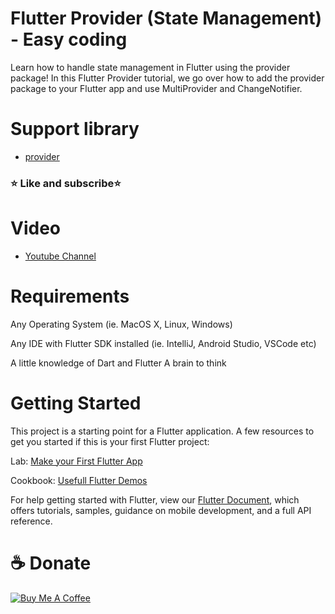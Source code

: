 # Flutter Provider (State Management) - Easy coding

Learn how to handle state management in Flutter using the provider package! In this Flutter Provider tutorial, we go over how to add the provider package to your Flutter app and use MultiProvider and ChangeNotifier.


# Support library 
- <a href="https://pub.dev/packages/provider">provider</a>

<h3> ⭐ Like and subscribe⭐</h3>

# Video
- <a href="https://www.youtube.com/channel/UCOZtX6OjzrdgX6v9QV76slg">Youtube Channel</a>


# Requirements
Any Operating System (ie. MacOS X, Linux, Windows)<p>
Any IDE with Flutter SDK installed (ie. IntelliJ, Android Studio, VSCode etc)<p>
A little knowledge of Dart and Flutter
A brain to think


# Getting Started
This project is a starting point for a Flutter application.
A few resources to get you started if this is your first Flutter project:

Lab: <a href="https://flutter.dev/docs/get-started/codelab">Make your First Flutter App</a><p>
Cookbook: <a href="https://flutter.dev/docs/cookbook">Usefull Flutter Demos</a>

For help getting started with Flutter, view our <a href="https://flutter.dev/docs">Flutter Document</a>, which offers tutorials, samples, guidance on mobile development, and a full API reference.

 # ☕️ Donate
 <a href="https://www.buymeacoffee.com/technoprashant" target="_blank"><img src="https://bmc-cdn.nyc3.digitaloceanspaces.com/BMC-button-images/custom_images/orange_img.png" alt="Buy Me A Coffee" style="height: auto !important;width: auto !important;" ></a>
